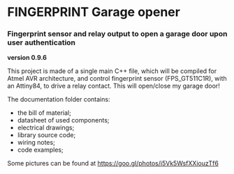 # FINGERPRINT Garage opener 
### Fingerprint sensor and relay output to open a garage door upon user authentication  
**version 0.9.6**


This project is made of a single main C++ file, which will be compiled for Atmel AVR 
architecture, and control fingerprint sensor (FPS_GT511C1R), with an Attiny84, to drive 
a relay contact. This will open/close my garage door!

The documentation folder contains:

* the bill of material;
* datasheet of used components;
* electrical drawings;
* library source code;
* wiring notes;
* code examples;

Some pictures can be found at https://goo.gl/photos/i5Vk5WsfXXiouzTf6
